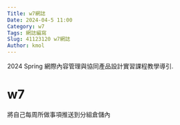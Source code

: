 ```yaml
---
Title: w7網誌
Date: 2024-04-5 11:00
Category: w7
Tags: 網誌編寫
Slug: 41123120 w7網誌
Author: kmol
---
```


2024 Spring 網際內容管理與協同產品設計實習課程教學導引.

<!-- PELICAN_END_SUMMARY -->

# w7
將自己每周所做事項推送到分組倉儲內